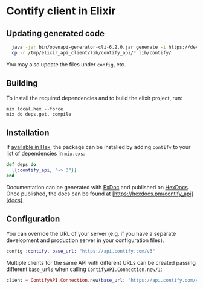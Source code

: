 # Contify client in Elixir

## Updating generated code

```sh
  java -jar bin/openapi-generator-cli-6.2.0.jar generate -i https://developer.contify.com/swagger/spec/Contify.json -g elixir -o /tmp/elixir_api_client
  cp -r /tmp/elixir_api_client/lib/contify_api/* lib/contify/
```

You may also update the files under `config`, etc.

## Building

To install the required dependencies and to build the elixir project, run:

```console
mix local.hex --force
mix do deps.get, compile
```

## Installation

If [available in Hex][], the package can be installed by adding `contify` to
your list of dependencies in `mix.exs`:

```elixir
def deps do
  [{:contify_api, "~> 3"}]
end
```

Documentation can be generated with [ExDoc][] and published on [HexDocs][]. Once published, the docs can be found at
[https://hexdocs.pm/contify_api][docs].

## Configuration

You can override the URL of your server (e.g. if you have a separate development and production server in your
configuration files).

```elixir
config :contify, base_url: "https://api.contify.com/v3"
```

Multiple clients for the same API with different URLs can be created passing different `base_url`s when calling
`ContifyAPI.Connection.new/1`:

```elixir
client = ContifyAPI.Connection.new(base_url: "https://api.contify.com/v3")
```

[exdoc]: https://github.com/elixir-lang/ex_doc
[hexdocs]: https://hexdocs.pm
[available in hex]: https://hex.pm/docs/publish
[docs]: https://hexdocs.pm/contify_api
